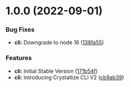 # 1.0.0 (2022-09-01)


### Bug Fixes

* **cli:** Downgrade to node 16 ([138fa55](https://github.com/CrystallizeAPI/crystallize-cli-next/commit/138fa55acd7599509345f3400955c60166871cb0))


### Features

* **cli:** Initial Stable Version ([171b54f](https://github.com/CrystallizeAPI/crystallize-cli-next/commit/171b54ff7cc41117c96f306402dec8b07adbb98d))
* **cli:** Introducing Crystallize CLI V2 ([cb9ab39](https://github.com/CrystallizeAPI/crystallize-cli-next/commit/cb9ab391f1d4b9d76a6477b9d4f1feec8fd80e9e))
